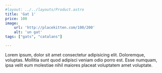 ```yaml
---
#layout: ../../layouts/Product.astro
title: 'Gat 1'
price: 100
image:
    url: 'http://placekitten.com/100/200'
    alt: 'un gat'
tags: ["gats", "catalans"]

---
```




  Lorem ipsum, dolor sit amet consectetur adipisicing elit. Doloremque, voluptas. Mollitia sunt quod adipisci veniam odio porro est. Esse numquam, ipsa velit eum molestiae nihil maiores placeat voluptatem amet voluptate.